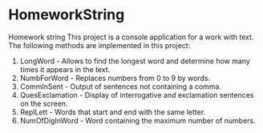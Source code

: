 # HomeworkString
Homework string
This project is a console application for a work with text. The following methods are implemented in this project:
 1) LongWord - Allows to find the longest word and determine how many times it appears in the text.
 2) NumbForWord - Replaces numbers from 0 to 9 by words.
 3) CommInSent - Output of sentences not containing a comma.
 4) QuesExclamation - Display of interrogative and exclamation sentences on the screen.
 5) ReplLett - Words that start and end with the same letter.
 6) NumOfDigInWord - Word containing the maximum number of numbers.
